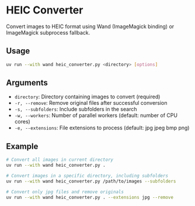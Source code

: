 # HEIC Converter

Convert images to HEIC format using Wand (ImageMagick binding) or ImageMagick subprocess fallback.

## Usage

```bash
uv run --with wand heic_converter.py <directory> [options]
```

## Arguments

- `directory`: Directory containing images to convert (required)
- `-r, --remove`: Remove original files after successful conversion
- `-s, --subfolders`: Include subfolders in the search
- `-w, --workers`: Number of parallel workers (default: number of CPU cores)
- `-e, --extensions`: File extensions to process (default: jpg jpeg bmp png)

## Example

```bash
# Convert all images in current directory
uv run --with wand heic_converter.py .

# Convert images in a specific directory, including subfolders
uv run --with wand heic_converter.py /path/to/images --subfolders

# Convert only jpg files and remove originals
uv run --with wand heic_converter.py . --extensions jpg --remove
``` 